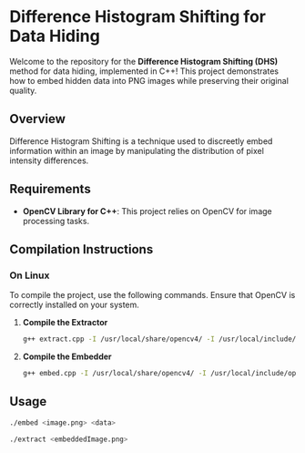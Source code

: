 # Difference Histogram Shifting for Data Hiding

Welcome to the repository for the **Difference Histogram Shifting (DHS)** method for data hiding, implemented in C++! This project demonstrates how to embed hidden data into PNG images while preserving their original quality.

## Overview

Difference Histogram Shifting is a technique used to discreetly embed information within an image by manipulating the distribution of pixel intensity differences.

## Requirements

- **OpenCV Library for C++**: This project relies on OpenCV for image processing tasks.

## Compilation Instructions

### On Linux

To compile the project, use the following commands. Ensure that OpenCV is correctly installed on your system.

1. **Compile the Extractor**
   ```bash
   g++ extract.cpp -I /usr/local/share/opencv4/ -I /usr/local/include/opencv4/ -L /usr/local/lib/ -lopencv_core -lopencv_videoio -lopencv_imgcodecs -o extract

2. **Compile the Embedder**
   ```bash
   g++ embed.cpp -I /usr/local/share/opencv4/ -I /usr/local/include/opencv4/ -L /usr/local/lib/ -lopencv_core -lopencv_videoio -lopencv_imgcodecs -o embed


## Usage
   ```bash
./embed <image.png> <data>
```

```bash
./extract <embeddedImage.png>
```
